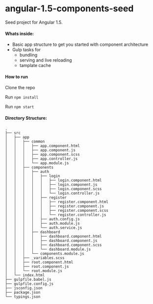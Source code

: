 # angular-1.5-components-seed
Seed project for Angular 1.5.


#### Whats inside:

- Basic app structure to get you started with component architecture
- Gulp tasks for
  - bundling
  - serving and live reloading
  - tamplate cache
  
  
#### How to run

Clone the repo

Run `npm install`

Run `npm start`


#### Directory Structure:

```
.
├── src
│   ├── app
│   │   ├── common
│   │   │   ├── app.component.html
│   │   │   ├── app.component.js
│   │   │   ├── app.component.scss
│   │   │   ├── app.controller.js
│   │   │   └── app.module.js
│   │   ├── components
│   │   │   ├── auth
│   │   │   │   ├── login
│   │   │   │   │   ├── login.component.html
│   │   │   │   │   ├── login.component.js
│   │   │   │   │   ├── login.component.scss
│   │   │   │   │   └── login.controller.js
│   │   │   │   ├── register
│   │   │   │   │   ├── register.component.html
│   │   │   │   │   ├── register.component.js
│   │   │   │   │   ├── register.component.scss
│   │   │   │   │   └── register.controller.js
│   │   │   │   ├── auth.config.js
│   │   │   │   ├── auth.module.js
│   │   │   │   └── auth.service.js
│   │   │   ├── dashboard
│   │   │   │   ├── dashboard.component.html
│   │   │   │   ├── dashboard.component.js
│   │   │   │   ├── dashboard.component.scss
│   │   │   │   └── dashboard.module.js
│   │   │   └── components.module.js
│   │   ├── _variables.scss
│   │   ├── root.component.html
│   │   ├── root.component.js
│   │   └── root.module.js
│   └── index.html
├── gulpfile.babel.js
├── gulpfile.config.js
├── jsconfig.json
├── package.json
└── typings.json
```
